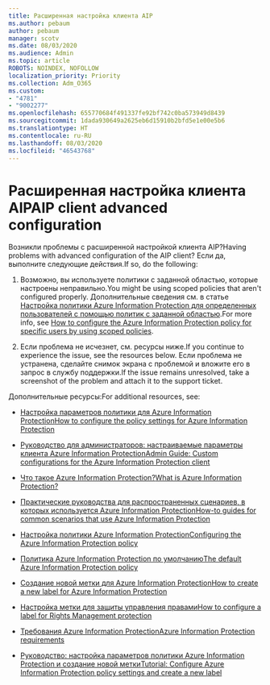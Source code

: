 ```yaml
---
title: Расширенная настройка клиента AIP
ms.author: pebaum
author: pebaum
manager: scotv
ms.date: 08/03/2020
ms.audience: Admin
ms.topic: article
ROBOTS: NOINDEX, NOFOLLOW
localization_priority: Priority
ms.collection: Adm_O365
ms.custom:
- "4781"
- "9002277"
ms.openlocfilehash: 655770684f491337fe92bf742c0ba573949d8439
ms.sourcegitcommit: 1dada930649a2625eb6d15910b2bfd5e1e00e5b6
ms.translationtype: HT
ms.contentlocale: ru-RU
ms.lasthandoff: 08/03/2020
ms.locfileid: "46543768"
---
```

# <a name="aip-client-advanced-configuration"></a><span data-ttu-id="a0634-102">Расширенная настройка клиента AIP</span><span class="sxs-lookup"><span data-stu-id="a0634-102">AIP client advanced configuration</span></span>

<span data-ttu-id="a0634-103">Возникли проблемы с расширенной настройкой клиента AIP?</span><span class="sxs-lookup"><span data-stu-id="a0634-103">Having problems with advanced configuration of the AIP client?</span></span> <span data-ttu-id="a0634-104">Если да, выполните следующие действия.</span><span class="sxs-lookup"><span data-stu-id="a0634-104">If so, do the following:</span></span>

1. <span data-ttu-id="a0634-105">Возможно, вы используете политики с заданной областью, которые настроены неправильно.</span><span class="sxs-lookup"><span data-stu-id="a0634-105">You might be using scoped policies that aren't configured properly.</span></span> <span data-ttu-id="a0634-106">Дополнительные сведения см. в статье [Настройка политики Azure Information Protection для определенных пользователей с помощью политик с заданной областью](https://docs.microsoft.com/azure/information-protection/configure-policy-scope).</span><span class="sxs-lookup"><span data-stu-id="a0634-106">For more info, see [How to configure the Azure Information Protection policy for specific users by using scoped policies](https://docs.microsoft.com/azure/information-protection/configure-policy-scope).</span></span>

2. <span data-ttu-id="a0634-107">Если проблема не исчезнет, см. ресурсы ниже.</span><span class="sxs-lookup"><span data-stu-id="a0634-107">If you continue to experience the issue, see the resources below.</span></span> <span data-ttu-id="a0634-108">Если проблема не устранена, сделайте снимок экрана с проблемой и вложите его в запрос в службу поддержки.</span><span class="sxs-lookup"><span data-stu-id="a0634-108">If the issue remains unresolved,  take a screenshot of the problem and attach it to the support ticket.</span></span>

<span data-ttu-id="a0634-109">Дополнительные ресурсы:</span><span class="sxs-lookup"><span data-stu-id="a0634-109">For additional resources, see:</span></span>

- [<span data-ttu-id="a0634-110">Настройка параметров политики для Azure Information Protection</span><span class="sxs-lookup"><span data-stu-id="a0634-110">How to configure the policy settings for Azure Information Protection</span></span>](https://docs.microsoft.com/azure/information-protection/configure-policy-settings)  
    
- [<span data-ttu-id="a0634-111">Руководство для администраторов: настраиваемые параметры клиента Azure Information Protection</span><span class="sxs-lookup"><span data-stu-id="a0634-111">Admin Guide: Custom configurations for the Azure Information Protection client</span></span>](https://docs.microsoft.com/azure/information-protection/rms-client/client-admin-guide-customizations)  
    
- [<span data-ttu-id="a0634-112">Что такое Azure Information Protection?</span><span class="sxs-lookup"><span data-stu-id="a0634-112">What is Azure Information Protection?</span></span>](https://docs.microsoft.com/azure/information-protection/what-is-information-protection)  
    
- [<span data-ttu-id="a0634-113">Практические руководства для распространенных сценариев, в которых используется Azure Information Protection</span><span class="sxs-lookup"><span data-stu-id="a0634-113">How-to guides for common scenarios that use Azure Information Protection</span></span>](https://docs.microsoft.com/azure/information-protection/how-to-guides)  
    
- [<span data-ttu-id="a0634-114">Настройка политики Azure Information Protection</span><span class="sxs-lookup"><span data-stu-id="a0634-114">Configuring the Azure Information Protection policy</span></span>](https://docs.microsoft.com/azure/information-protection/deploy-use/configure-policy)  
    
- [<span data-ttu-id="a0634-115">Политика Azure Information Protection по умолчанию</span><span class="sxs-lookup"><span data-stu-id="a0634-115">The default Azure Information Protection policy</span></span>](https://docs.microsoft.com/azure/information-protection/deploy-use/configure-policy-default)  
    
- [<span data-ttu-id="a0634-116">Создание новой метки для Azure Information Protection</span><span class="sxs-lookup"><span data-stu-id="a0634-116">How to create a new label for Azure Information Protection</span></span>](https://docs.microsoft.com/azure/information-protection/deploy-use/configure-policy-new-label)  
    
- [<span data-ttu-id="a0634-117">Настройка метки для защиты управления правами</span><span class="sxs-lookup"><span data-stu-id="a0634-117">How to configure a label for Rights Management protection</span></span>](https://docs.microsoft.com/azure/information-protection/deploy-use/configure-policy-protection)  
    
- [<span data-ttu-id="a0634-118">Требования Azure Information Protection</span><span class="sxs-lookup"><span data-stu-id="a0634-118">Azure Information Protection requirements</span></span>](https://docs.microsoft.com/azure/information-protection/get-started/requirements)

- [<span data-ttu-id="a0634-119">Руководство: настройка параметров политики Azure Information Protection и создание новой метки</span><span class="sxs-lookup"><span data-stu-id="a0634-119">Tutorial: Configure Azure Information Protection policy settings and create a new label</span></span>](https://docs.microsoft.com/azure/information-protection/get-started/infoprotect-quick-start-tutorial)